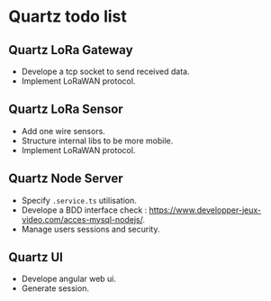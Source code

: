 # Quartz todo list

## Quartz LoRa Gateway

* Develope a tcp socket to send received data.
* Implement LoRaWAN protocol.

## Quartz LoRa Sensor

* Add one wire sensors.
* Structure internal libs to be more mobile.
* Implement LoRaWAN protocol.

## Quartz Node Server

* Specify `.service.ts` utilisation. 
* Develope a BDD interface check : https://www.developper-jeux-video.com/acces-mysql-nodejs/.
* Manage users sessions and security.

## Quartz UI

* Develope angular web ui.
* Generate session.

